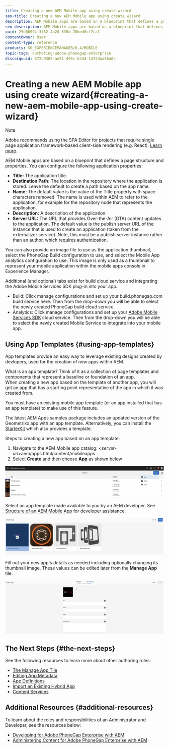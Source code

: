 ```yaml
---
title: Creating a new AEM Mobile app using create wizard
seo-title: Creating a new AEM Mobile app using create wizard
description: AEM Mobile apps are based on a blueprint that defines a page structure and properties. Follow this page to learn about how to create a new app based on an app template.
seo-description: AEM Mobile apps are based on a blueprint that defines a page structure and properties. Follow this page to learn about how to create a new app based on an app template.
uuid: 25d08994-3f82-4b20-835d-70bed0cf7ca1
contentOwner: User
content-type: reference
products: SG_EXPERIENCEMANAGER/6.4/MOBILE
topic-tags: authoring-adobe-phonegap-enterprise
discoiquuid: 672c9389-ae51-495c-b244-1472daa86a0c
---
```


# Creating a new AEM Mobile app using create wizard{#creating-a-new-aem-mobile-app-using-create-wizard}

>[!NOTE]
>
>Adobe recommends using the SPA Editor for projects that require single page application framework-based client-side rendering (e.g. React). [Learn more](../../sites/developing/using/spa-overview.md).

AEM Mobile apps are based on a blueprint that defines a page structure and properties. You can configure the following application properties:

* **Title:** The application title.
* **Destination Path:** The location in the repository where the application is stored. Leave the default to create a path based on the app name.  
* **Name:** The default value is the value of the Title property with space characters removed. The name is used within AEM to refer to the application, for example for the repository node that represents the application.
* **Description:** A description of the application.
* **Server URL:** The URL that provides Over-the-Air (OTA) content updates to the application. The default value is the publish server URL of the instance that is used to create an application (taken from the externalizer service). Note, this must be a publish server instance rather than an author, which requires authentication.

You can also provide an image file to use as the application thumbnail, select the PhoneGap Build configuration to use, and select the Mobile App analytics configuration to use. This image is only used as a thumbnail to represent your mobile application within the mobile apps console in Experience Manager.

Additional (and optional) tabs exist for build cloud service and integrating the Adobe Mobile Services SDK plug-in into your app.

* Build: Click manage configurations and set up your build.phonegap.com build service here. Then from the drop-down you will be able to select the newly created PhoneGap build cloud service.
* Analytics: Click manage configurations and set up your [Adobe Mobile Services SDK](https://marketing.adobe.com/developer/en_US/get-started/mobile/c-measuring-mobile-applications) cloud service. Then from the drop-down you will be able to select the newly created Mobile Service to integrate into your mobile app.

## Using App Templates {#using-app-templates}

App templates provide an easy way to leverage existing designs created by devlopers, used for the creation of new apps within AEM.

What is an app template? Think of it as a collection of page templates and components that represent a baseline or foundation of an app.   
When creating a new app based on the template of another app, you will get an app that has a starting point representative of the app in which it was created from.

You must have an existing mobile app template (or an app installed that has an app template) to make use of this feature.

The latest AEM Apps samples package includes an updated version of the Geometrixx app with an app template. Alternatively, you can install the [StarterKit](https://github.com/Adobe-Marketing-Cloud-Apps/aem-phonegap-starter-kit) which also provides a template.

Steps to creating a new app based on an app template:

1. Navigate to the AEM Mobile app catalog: &lt;*server-url*&gt;aem/apps.html/content/mobileapps
1. Select **Create** and then choose **App** as shown below

![](assets/chlimage_1-173.png)

Select an app template made available to you by an AEM developer. See [Structure of an AEM Mobile App](../../mobile/using/phonegap-structure-an-app.md) for developer assistance.

![](assets/chlimage_1-174.png)

Fill out your new app's details as needed including optionally changing its thumbnail image. These values can be edited later from the **Manage App** tile.

![](assets/chlimage_1-175.png) 

## The Next Steps {#the-next-steps}

See the following resources to learn more about other authoring roles:

* [The Manage App Tile](../../mobile/using/phonegap-app-details-tile.md)
* [Editing App Metadata](../../mobile/using/phonegap-editmetadata.md)
* [App Definitions](../../mobile/using/phonegap-app-definitions.md)
* [Import an Existing Hybrid App](../../mobile/using/phonegap-import-hybrid-app.md)
* [Content Services](/mobile/using/content-as-a-service)

## Additional Resources {#additional-resources}

To learn about the roles and responsibilities of an Administrator and Developer, see the resources below:

* [Developing for Adobe PhoneGap Enterprise with AEM](../../mobile/using/developing-in-phonegap.md)
* [Administering Content for Adobe PhoneGap Enterprise with AEM](../../mobile/using/administer-phonegap.md)

